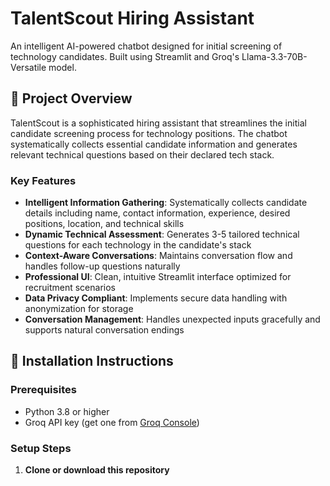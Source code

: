 # TalentScout Hiring Assistant

An intelligent AI-powered chatbot designed for initial screening of technology candidates. Built using Streamlit and Groq's Llama-3.3-70B-Versatile model.

## 🎯 Project Overview

TalentScout is a sophisticated hiring assistant that streamlines the initial candidate screening process for technology positions. The chatbot systematically collects essential candidate information and generates relevant technical questions based on their declared tech stack.

### Key Features

- **Intelligent Information Gathering**: Systematically collects candidate details including name, contact information, experience, desired positions, location, and technical skills
- **Dynamic Technical Assessment**: Generates 3-5 tailored technical questions for each technology in the candidate's stack
- **Context-Aware Conversations**: Maintains conversation flow and handles follow-up questions naturally
- **Professional UI**: Clean, intuitive Streamlit interface optimized for recruitment scenarios
- **Data Privacy Compliant**: Implements secure data handling with anonymization for storage
- **Conversation Management**: Handles unexpected inputs gracefully and supports natural conversation endings

## 🚀 Installation Instructions

### Prerequisites
- Python 3.8 or higher
- Groq API key (get one from [Groq Console](https://console.groq.com/))

### Setup Steps

1. **Clone or download this repository**
